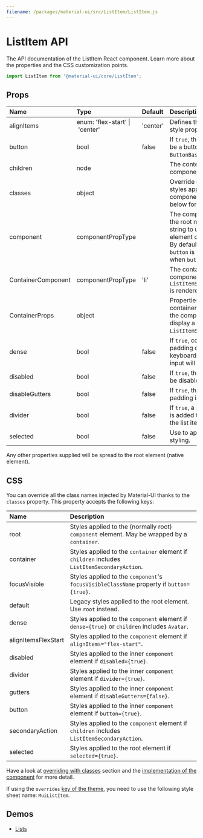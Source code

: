 ```yaml
---
filename: /packages/material-ui/src/ListItem/ListItem.js
---
```


<!--- This documentation is automatically generated, do not try to edit it. -->

# ListItem API

<p class="description">The API documentation of the ListItem React component. Learn more about the properties and the CSS customization points.</p>

```js
import ListItem from '@material-ui/core/ListItem';
```



## Props

| Name | Type | Default | Description |
|:-----|:-----|:--------|:------------|
| <span class="prop-name">alignItems</span> | <span class="prop-type">enum:&nbsp;'flex-start'&nbsp;&#124;<br>&nbsp;'center'<br></span> | <span class="prop-default">'center'</span> | Defines the `align-items` style property. |
| <span class="prop-name">button</span> | <span class="prop-type">bool</span> | <span class="prop-default">false</span> | If `true`, the list item will be a button (using `ButtonBase`). |
| <span class="prop-name">children</span> | <span class="prop-type">node</span> |   | The content of the component. |
| <span class="prop-name">classes</span> | <span class="prop-type">object</span> |   | Override or extend the styles applied to the component. See [CSS API](#css-api) below for more details. |
| <span class="prop-name">component</span> | <span class="prop-type">componentPropType</span> |   | The component used for the root node. Either a string to use a DOM element or a component. By default, it's a `li` when `button` is `false` and a `div` when `button` is `true`. |
| <span class="prop-name">ContainerComponent</span> | <span class="prop-type">componentPropType</span> | <span class="prop-default">'li'</span> | The container component used when a `ListItemSecondaryAction` is rendered. |
| <span class="prop-name">ContainerProps</span> | <span class="prop-type">object</span> |   | Properties applied to the container element when the component is used to display a `ListItemSecondaryAction`. |
| <span class="prop-name">dense</span> | <span class="prop-type">bool</span> | <span class="prop-default">false</span> | If `true`, compact vertical padding designed for keyboard and mouse input will be used. |
| <span class="prop-name">disabled</span> | <span class="prop-type">bool</span> | <span class="prop-default">false</span> | If `true`, the list item will be disabled. |
| <span class="prop-name">disableGutters</span> | <span class="prop-type">bool</span> | <span class="prop-default">false</span> | If `true`, the left and right padding is removed. |
| <span class="prop-name">divider</span> | <span class="prop-type">bool</span> | <span class="prop-default">false</span> | If `true`, a 1px light border is added to the bottom of the list item. |
| <span class="prop-name">selected</span> | <span class="prop-type">bool</span> | <span class="prop-default">false</span> | Use to apply selected styling. |

Any other properties supplied will be spread to the root element (native element).

## CSS

You can override all the class names injected by Material-UI thanks to the `classes` property.
This property accepts the following keys:


| Name | Description |
|:-----|:------------|
| <span class="prop-name">root</span> | Styles applied to the (normally root) `component` element. May be wrapped by a `container`.
| <span class="prop-name">container</span> | Styles applied to the `container` element if `children` includes `ListItemSecondaryAction`.
| <span class="prop-name">focusVisible</span> | Styles applied to the `component`'s `focusVisibleClassName` property if `button={true}`.
| <span class="prop-name">default</span> | Legacy styles applied to the root element. Use `root` instead.
| <span class="prop-name">dense</span> | Styles applied to the `component` element if `dense={true}` or `children` includes `Avatar`.
| <span class="prop-name">alignItemsFlexStart</span> | Styles applied to the `component` element if `alignItems="flex-start"`.
| <span class="prop-name">disabled</span> | Styles applied to the inner `component` element if `disabled={true}`.
| <span class="prop-name">divider</span> | Styles applied to the inner `component` element if `divider={true}`.
| <span class="prop-name">gutters</span> | Styles applied to the inner `component` element if `disableGutters={false}`.
| <span class="prop-name">button</span> | Styles applied to the inner `component` element if `button={true}`.
| <span class="prop-name">secondaryAction</span> | Styles applied to the `component` element if `children` includes `ListItemSecondaryAction`.
| <span class="prop-name">selected</span> | Styles applied to the root element if `selected={true}`.

Have a look at [overriding with classes](/customization/overrides/#overriding-with-classes) section
and the [implementation of the component](https://github.com/mui-org/material-ui/blob/master/packages/material-ui/src/ListItem/ListItem.js)
for more detail.

If using the `overrides` [key of the theme](/customization/themes/#css),
you need to use the following style sheet name: `MuiListItem`.

## Demos

- [Lists](/demos/lists/)


